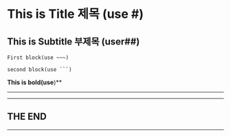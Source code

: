 # This is Title 제목 (use #)
## This is Subtitle 부제목  (user##)
~~~
First block(use ~~~)
~~~



```
second block(use ```)
```

**This is bold(use**)**

---
---
THE END
---
---
